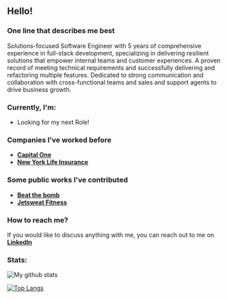 ## Hello!

### One line that describes me best
Solutions-focused Software Engineer with 5 years of comprehensive experience in full-stack development, specializing in delivering resilient solutions that empower internal teams and customer experiences. A proven record of meeting technical requirements and successfully delivering and refactoring multiple features. Dedicated to strong communication and collaboration with cross-functional teams and sales and support agents to drive business growth.

### Currently, I'm:
- Looking for my next Role!

### Companies I've worked before
 - [**Capital One**](https://www.capitalone.com/)
 - [**New York Life Insurance**](https://www.newyorklife.com/)

### Some public works I've contributed
- [**Beat the bomb**](https://beatthebomb.com/)
- [**Jetsweat Fitness**](https://www.jetsweatfitness.com/)

### How to reach me?
If you would like to discuss anything with me, you can reach out to me on [**LinkedIn**](https://www.linkedin.com/in/pavel-machuca/)
### Stats:
![My github stats](https://github-readme-stats.vercel.app/api?username=pavel6767&show_icons=true&count_private=true)

[![Top Langs](https://github-readme-stats.vercel.app/api/top-langs/?username=pavel6767&layout=compact)](https://github.com/anuraghazra/github-readme-stats)
